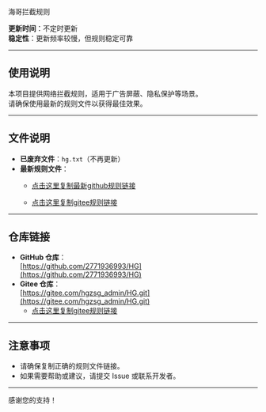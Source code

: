 海哥拦截规则

**更新时间**：不定时更新  
**稳定性**：更新频率较慢，但规则稳定可靠

---

## 使用说明
本项目提供网络拦截规则，适用于广告屏蔽、隐私保护等场景。  
请确保使用最新的规则文件以获得最佳效果。

---

## 文件说明
- **已废弃文件**：`hg.txt`（不再更新）
- **最新规则文件**：  
  - [点击这里复制最新github规则链接](https://raw.githubusercontent.com/2771936993/HG/main/hg1.txt)

  - [点击这里复制gitee规则链接](https://gitee.com/hgzsg_admin/HG/raw/main/hg1.txt)

---

## 仓库链接
- **GitHub 仓库**：  
  [https://github.com/2771936993/HG](https://github.com/2771936993/HG)  
- **Gitee 仓库**：  
  [https://gitee.com/hgzsg_admin/HG.git](https://gitee.com/hgzsg_admin/HG.git)  
  - [点击这里复制gitee规则链接](https://gitee.com/hgzsg_admin/HG/raw/main/hg1.txt)

---

## 注意事项
- 请确保复制正确的规则文件链接。
- 如果需要帮助或建议，请提交 Issue 或联系开发者。

---

感谢您的支持！
